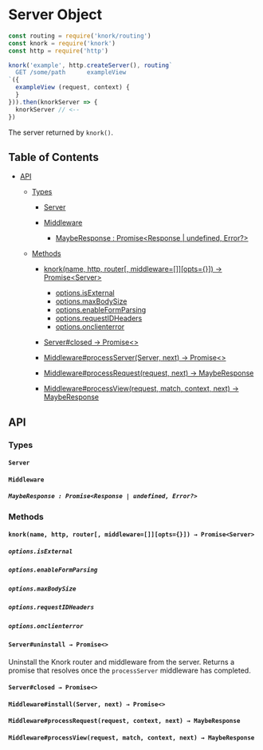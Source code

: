 # Server Object

```javascript
const routing = require('knork/routing')
const knork = require('knork')
const http = require('http')

knork('example', http.createServer(), routing`
  GET /some/path      exampleView
`({
  exampleView (request, context) {
  }
})).then(knorkServer => {
  knorkServer // <--
})
```

The server returned by `knork()`.

## Table of Contents

* [API](#api)
  * [Types](#types)

    * [Server](#server)

    * [Middleware](#middleware)

      * [MaybeResponse : Promise&lt;Response | undefined, Error?>](#mayberesponse--promiseresponse--undefined-error)

  * [Methods](#methods)

    * [knork(name, http, router\[, middleware=\[\]\]\[opts={}\]) → Promise&lt;Server>](#knorkname-http-router-middlewareopts--promiseserver)

      * [options.isExternal](#optionsisexternal)
      * [options.maxBodySize](#optionsmaxbodysize)
      * [options.enableFormParsing](#optionsenableformparsing)
      * [options.requestIDHeaders](#optionsrequestidheaders)
      * [options.onclienterror](#optionsonclienterror)

    * [Server#closed → Promise&lt;>](#serverclosed--promise)

    * [Middleware#processServer(Server, next) → Promise&lt;>](#middlewareinstallserver-next--promise)

    * [Middleware#processRequest(request, next) → MaybeResponse](#middlewareprocessrequestrequest-next--mayberesponse)

    * [Middleware#processView(request, match, context, next) → MaybeResponse](#middlewareprocessviewrequest-match-context-next--mayberesponse)

## API

### Types

#### `Server`

#### `Middleware`

##### `MaybeResponse : Promise<Response | undefined, Error?>`

### Methods

#### `knork(name, http, router[, middleware=[]][opts={}]) → Promise<Server>`

##### `options.isExternal`

##### `options.enableFormParsing`

##### `options.maxBodySize`

##### `options.requestIDHeaders`

##### `options.onclienterror`

#### `Server#uninstall → Promise<>`

Uninstall the Knork router and middleware from the server. Returns a promise that resolves
once the `processServer` middleware has completed.

#### `Server#closed → Promise<>`

#### `Middleware#install(Server, next) → Promise<>`

#### `Middleware#processRequest(request, context, next) → MaybeResponse`

#### `Middleware#processView(request, match, context, next) → MaybeResponse`
